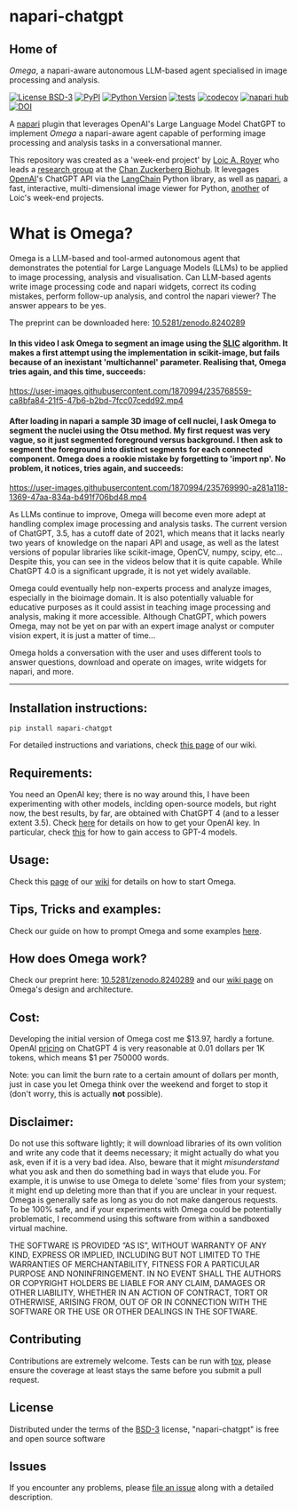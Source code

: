 # napari-chatgpt

## Home of
_Omega_, a napari-aware autonomous LLM-based agent specialised in image processing and analysis.

[![License BSD-3](https://img.shields.io/pypi/l/napari-chatgpt.svg?color=green)](https://github.com/royerlab/napari-chatgpt/raw/main/LICENSE)
[![PyPI](https://img.shields.io/pypi/v/napari-chatgpt.svg?color=green)](https://pypi.org/project/napari-chatgpt)
[![Python Version](https://img.shields.io/pypi/pyversions/napari-chatgpt.svg?color=green)](https://python.org)
[![tests](https://github.com/royerlab/napari-chatgpt/workflows/tests/badge.svg)](https://github.com/royerlab/napari-chatgpt/actions)
[![codecov](https://codecov.io/gh/royerlab/napari-chatgpt/branch/main/graph/badge.svg)](https://codecov.io/gh/royerlab/napari-chatgpt)
[![napari hub](https://img.shields.io/endpoint?url=https://api.napari-hub.org/shields/napari-chatgpt)](https://napari-hub.org/plugins/napari-chatgpt)
[![DOI](https://zenodo.org/badge/DOI/10.5281/zenodo.8240289.svg)](https://doi.org/10.5281/zenodo.8240289)


A [napari](napari.org) plugin that leverages OpenAI's Large Language Model
ChatGPT to implement _Omega_
a napari-aware agent capable of performing image processing and analysis tasks
in a conversational manner.

This repository was created as a 'week-end project'
by [Loic A. Royer](https://twitter.com/loicaroyer)
who leads a [research group](https://royerlab.org) at
the [Chan Zuckerberg Biohub](https://czbiohub.org/sf/). It
levegages [OpenAI](https://openai.com)'s ChatGPT API via
the [LangChain](https://python.langchain.com/en/latest/index.html) Python
library, as well as [napari](https://napari.org), a fast, interactive,
multi-dimensional
image viewer for
Python, [another](https://ilovesymposia.com/2019/10/24/introducing-napari-a-fast-n-dimensional-image-viewer-in-python/)
of Loic's week-end projects.

# What is Omega?

Omega is a LLM-based and tool-armed autonomous agent that demonstrates the
potential for Large Language Models (LLMs) to be applied to image processing,
analysis and visualisation.
Can LLM-based agents write image processing code and napari widgets, correct its
coding mistakes, perform follow-up analysis, and control the napari viewer? 
The answer appears to be yes.

The preprint can be downloaded here: [10.5281/zenodo.8240289](10.5281/zenodo.8240289)


#### In this video I ask Omega to segment an image using the [SLIC](https://www.iro.umontreal.ca/~mignotte/IFT6150/Articles/SLIC_Superpixels.pdf) algorithm. It makes a first attempt using the implementation in scikit-image, but fails because of an inexistant 'multichannel' parameter. Realising that, Omega tries again, and this time, succeeds:

https://user-images.githubusercontent.com/1870994/235768559-ca8bfa84-21f5-47b6-b2bd-7fcc07cedd92.mp4

#### After loading in napari a sample 3D image of cell nuclei, I ask Omega to segment the nuclei using the Otsu method. My first request was very vague, so it just segmented foreground versus background. I then ask to segment the foreground into distinct segments for each connected component. Omega does a rookie mistake by forgetting to 'import np'. No problem, it notices, tries again, and succeeds:

https://user-images.githubusercontent.com/1870994/235769990-a281a118-1369-47aa-834a-b491f706bd48.mp4

As LLMs continue to improve, Omega will become even more adept at handling complex
image processing and analysis tasks. The current version of ChatGPT, 3.5,
has a cutoff date of 2021, which means that it lacks nearly two years of knowledge
on the napari API and usage, as well as the latest versions of popular libraries
like scikit-image, OpenCV, numpy, scipy, etc... Despite this, you can see in the
videos below that it is quite capable. While ChatGPT 4.0 is a significant upgrade, it is not
yet widely available.

Omega could eventually help non-experts process and analyze images, especially
in the bioimage domain.
It is also potentially valuable for educative purposes as it could
assist in teaching image processing and analysis, making it more accessible.
Although ChatGPT, which powers Omega, may not be yet on par with an expert image
analyst or computer vision expert, it is just a matter of time...

Omega holds a conversation with the user and uses different tools to answer questions, 
download and operate on images, write widgets for napari, and more.


----------------------------------

## Installation instructions:

    pip install napari-chatgpt

For detailed instructions and variations, check [this page](http://github.com/royerlab/napari-chatgpt/wiki/InstallOmega) of our wiki.
    
## Requirements:

You need an OpenAI key; there is no way around this, I have been experimenting with 
other models, inclding open-source models, but right now, the best results, by far, are obtained with ChatGPT 4 (and to
a lesser extent 3.5). Check [here](https://github.com/royerlab/napari-chatgpt/wiki/OpenAIKey) for details on how to get your OpenAI key. In particular, check [this](https://github.com/royerlab/napari-chatgpt/wiki/AccessToGPT4) for how to gain access to GPT-4 models.

## Usage:

Check this [page](https://github.com/royerlab/napari-chatgpt/wiki/HowToStartOmega) of our [wiki](https://github.com/royerlab/napari-chatgpt/wiki) for details on how to start Omega. 

## Tips, Tricks and examples:

Check our guide on how to prompt Omega and some examples [here](https://github.com/royerlab/napari-chatgpt/wiki/Tips&Tricks).

## How does Omega work?

Check our preprint here: [10.5281/zenodo.8240289](10.5281/zenodo.8240289)
and our [wiki page](https://github.com/royerlab/napari-chatgpt/wiki/OmegaDesign) on Omega's design and architecture.

## Cost:

Developing the initial version of Omega cost me $13.97, hardly a fortune. 
OpenAI [pricing](https://openai.com/pricing) on ChatGPT 4 is very reasonable at 0.01 dollars per 1K tokens, which means $1 per 750000 words. 

Note: you can limit the burn rate to a certain amount of dollars per month, just
in case you let Omega think over the weekend and forget to stop it (don't worry, 
this is actually **not** possible).

## Disclaimer:

Do not use this software lightly; it will download libraries of its own volition
and write any code that it deems necessary; it might actually do what you ask, even
if it is a very bad idea. Also, beware that it might _misunderstand_ what you ask and
then do something bad in ways that elude you. For example, it is unwise to use Omega to delete 
'some' files from your system; it might end up deleting more than that if you are unclear in 
your request.  
Omega is generally safe as long as you do not make dangerous requests. To be 100% safe, and
if your experiments with Omega could be potentially problematic, I recommend using this 
software from within a sandboxed virtual machine.

THE SOFTWARE IS PROVIDED “AS IS”, WITHOUT WARRANTY OF ANY KIND, EXPRESS OR
IMPLIED, INCLUDING BUT NOT LIMITED TO THE WARRANTIES OF MERCHANTABILITY, FITNESS FOR A
PARTICULAR PURPOSE AND NONINFRINGEMENT. IN NO EVENT SHALL THE AUTHORS OR COPYRIGHT HOLDERS
BE LIABLE FOR ANY CLAIM, DAMAGES OR OTHER LIABILITY, WHETHER IN AN ACTION OF CONTRACT,
TORT OR OTHERWISE, ARISING FROM, OUT OF OR IN CONNECTION WITH THE SOFTWARE OR
THE USE OR OTHER DEALINGS IN THE SOFTWARE.

## Contributing

Contributions are extremely welcome. Tests can be run with [tox], please ensure
the coverage at least stays the same before you submit a pull request.

## License

Distributed under the terms of the [BSD-3] license,
"napari-chatgpt" is free and open source software

## Issues

If you encounter any problems, please [file an issue] along with a detailed
description.

[napari]: https://github.com/napari/napari

[Cookiecutter]: https://github.com/audreyr/cookiecutter

[@napari]: https://github.com/napari

[MIT]: http://opensource.org/licenses/MIT

[BSD-3]: http://opensource.org/licenses/BSD-3-Clause

[GNU GPL v3.0]: http://www.gnu.org/licenses/gpl-3.0.txt

[GNU LGPL v3.0]: http://www.gnu.org/licenses/lgpl-3.0.txt

[Apache Software License 2.0]: http://www.apache.org/licenses/LICENSE-2.0

[Mozilla Public License 2.0]: https://www.mozilla.org/media/MPL/2.0/index.txt

[cookiecutter-napari-plugin]: https://github.com/napari/cookiecutter-napari-plugin

[file an issue]: https://github.com/royerlab/napari-chatgpt/issues

[napari]: https://github.com/napari/napari

[tox]: https://tox.readthedocs.io/en/latest/

[pip]: https://pypi.org/project/pip/

[PyPI]: https://pypi.org/
